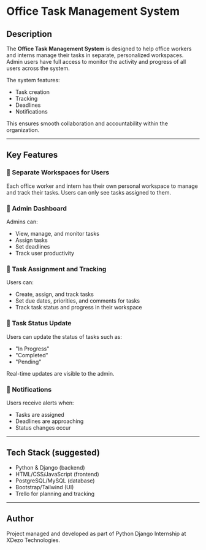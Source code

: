 # Office Task Management System

## Description

The **Office Task Management System** is designed to help office workers and interns manage their tasks in separate, personalized workspaces. Admin users have full access to monitor the activity and progress of all users across the system.

The system features:
- Task creation
- Tracking
- Deadlines
- Notifications

This ensures smooth collaboration and accountability within the organization.

---

## Key Features

### 🔹 Separate Workspaces for Users
Each office worker and intern has their own personal workspace to manage and track their tasks. Users can only see tasks assigned to them.

### 🔹 Admin Dashboard
Admins can:
- View, manage, and monitor tasks
- Assign tasks
- Set deadlines
- Track user productivity

### 🔹 Task Assignment and Tracking
Users can:
- Create, assign, and track tasks
- Set due dates, priorities, and comments for tasks
- Track task status and progress in their workspace

### 🔹 Task Status Update
Users can update the status of tasks such as:
- "In Progress"
- "Completed"
- "Pending"

Real-time updates are visible to the admin.

### 🔹 Notifications
Users receive alerts when:
- Tasks are assigned
- Deadlines are approaching
- Status changes occur

---

## Tech Stack (suggested)
- Python & Django (backend)
- HTML/CSS/JavaScript (frontend)
- PostgreSQL/MySQL (database)
- Bootstrap/Tailwind (UI)
- Trello for planning and tracking

---

## Author
Project managed and developed as part of Python Django Internship at XDezo Technologies.

